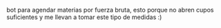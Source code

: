 bot para agendar materias por fuerza bruta, esto porque no abren cupos suficientes y me llevan a tomar este tipo de medidas :)
